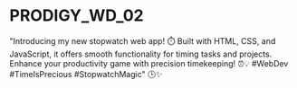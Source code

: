 # PRODIGY_WD_02
"Introducing my new stopwatch web app! ⏱️ Built with HTML, CSS, and JavaScript, it offers smooth functionality for timing tasks and projects. Enhance your productivity game with precision timekeeping! ⏰💡 #WebDev #TimeIsPrecious #StopwatchMagic" 🕒✨
